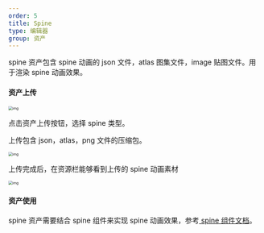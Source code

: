 ```yaml
---
order: 5
title: Spine
type: 编辑器
group: 资产
---
```


spine 资产包含 spine 动画的 json 文件，atlas 图集文件，image 贴图文件。用于渲染 spine 动画效果。



#### 资产上传

<img src="https://intranetproxy.alipay.com/skylark/lark/0/2021/png/76063/1626680500571-3e7ab1a2-4991-4f7f-b219-9b6643b69247.png" alt="img" style="zoom:50%;" />

点击资产上传按钮，选择 spine 类型。

上传包含 json，atlas，png 文件的压缩包。

<img src="https://intranetproxy.alipay.com/skylark/lark/0/2021/png/76063/1626681056140-56a07cc8-641f-4245-9137-dd2d9346971d.png" alt="img" style="zoom: 50%;" />

上传完成后，在资源栏能够看到上传的 spine 动画素材

<img src="https://intranetproxy.alipay.com/skylark/lark/0/2021/png/76063/1626681082986-4901246a-646e-4dbf-b50d-d23da7bf4099.png" alt="img" style="zoom:50%;" />

#### 资产使用

spine 资产需要结合 spine 组件来实现 spine 动画效果，参考[ spine 组件文档](${docs}editor-component-spine-cn)。